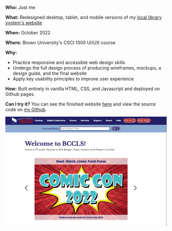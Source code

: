 **Who:** Just me

**What:** Redesigned desktop, tablet, and mobile versions of my [local library system's website]()

**When:** October 2022

**Where:** Brown University's CSCI 1300 UI/UX course

**Why:**

- Practice responsive and accessible web design skills
- Undergo the full design process of producing wireframes, mockups, a design guide, and the final website
- Apply key usability principles to improve user experience

  

**How:**
Built entirely in vanilla HTML, CSS, and Javascript and deployed on Github pages.

**Can I try it?**
You can see the finished website [here]() and view the source code on [my Github]().

![cv chess project thumbnail](../assets/projects/bccls/thumbnail.png)


